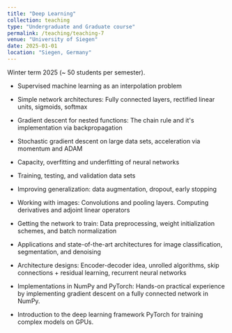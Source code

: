 ```yaml
---
title: "Deep Learning"
collection: teaching
type: "Undergraduate and Graduate course"
permalink: /teaching/teaching-7
venue: "University of Siegen"
date: 2025-01-01
location: "Siegen, Germany"
---
```


Winter term 2025 (~ 50 students per semester).

- Supervised machine learning as an interpolation problem

- Simple network architectures: Fully connected layers, rectified linear units, sigmoids, softmax

- Gradient descent for nested functions: The chain rule and it's implementation via backpropagation

- Stochastic gradient descent on large data sets, acceleration via momentum and ADAM

- Capacity, overfitting and underfitting of neural networks

- Training, testing, and validation data sets

- Improving generalization: data augmentation, dropout, early stopping

- Working with images: Convolutions and pooling layers. Computing derivatives and adjoint linear operators

- Getting the network to train: Data preprocessing, weight initialization schemes, and batch normalization

- Applications and state-of-the-art architectures for image classification, segmentation, and denoising

- Architecture designs: Encoder-decoder idea, unrolled algorithms, skip connections + residual learning, recurrent neural networks

- Implementations in NumPy and PyTorch: Hands-on practical experience by implementing gradient descent on a fully connected network in NumPy.

- Introduction to the deep learning framework PyTorch for training complex models on GPUs.